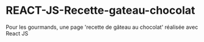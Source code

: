 # REACT-JS-Recette-gateau-chocolat
Pour les gourmands, une page 'recette de gâteau au chocolat' réalisée avec React JS
